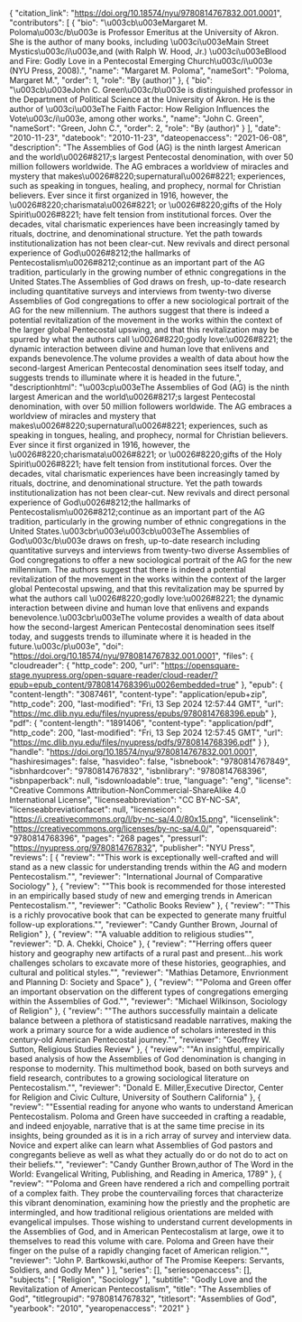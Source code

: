 {
   "citation_link": "https://doi.org/10.18574/nyu/9780814767832.001.0001",
   "contributors": [
     {
       "bio": "\u003cb\u003eMargaret M. Poloma\u003c/b\u003e is Professor Emeritus at the University of Akron. She is the author of many books, including \u003ci\u003eMain Street Mystics\u003c/i\u003e,and (with Ralph W. Hood, Jr.) \u003ci\u003eBlood and Fire: Godly Love in a Pentecostal Emerging Church\u003c/i\u003e (NYU Press, 2008).",
       "name": "Margaret M. Poloma",
       "nameSort": "Poloma, Margaret M.",
       "order": 1,
       "role": "By (author)"
     },
     {
       "bio": "\u003cb\u003eJohn C. Green\u003c/b\u003e is distinguished professor in the Department of Political Science at the University of Akron. He is the author of \u003ci\u003eThe Faith Factor: How Religion Influences the Vote\u003c/i\u003e, among other works.",
       "name": "John C. Green",
       "nameSort": "Green, John C.",
       "order": 2,
       "role": "By (author)"
     }
   ],
   "date": "2010-11-23",
   "datebook": "2010-11-23",
   "dateopenaccess": "2021-06-08",
   "description": "The Assemblies of God (AG) is the ninth largest American and the world\u0026#8217;s largest Pentecostal denomination, with over 50 million followers worldwide. The AG embraces a worldview of miracles and mystery that makes\u0026#8220;supernatural\u0026#8221; experiences, such as speaking in tongues, healing, and prophecy, normal for Christian believers. Ever since it first organized in 1916, however, the \u0026#8220;charismata\u0026#8221; or \u0026#8220;gifts of the Holy Spirit\u0026#8221; have felt tension from institutional forces. Over the decades, vital charismatic experiences have been increasingly tamed by rituals, doctrine, and denominational structure. Yet the path towards institutionalization has not been clear-cut. New revivals and direct personal experience of God\u0026#8212;the hallmarks of Pentecostalism\u0026#8212;continue as an important part of the AG tradition, particularly in the growing number of ethnic congregations in the United States.The Assemblies of God draws on fresh, up-to-date research including quantitative surveys and interviews from twenty-two diverse Assemblies of God congregations to offer a new sociological portrait of the AG for the new millennium. The authors suggest that there is indeed a potential revitalization of the movement in the works within the context of the larger global Pentecostal upswing, and that this revitalization may be spurred by what the authors call \u0026#8220;godly love:\u0026#8221; the dynamic interaction between divine and human love that enlivens and expands benevolence.The volume provides a wealth of data about how the second-largest American Pentecostal denomination sees itself today, and suggests trends to illuminate where it is headed in the future.",
   "descriptionhtml": "\u003cp\u003eThe Assemblies of God (AG) is the ninth largest American and the world\u0026#8217;s largest Pentecostal denomination, with over 50 million followers worldwide. The AG embraces a worldview of miracles and mystery that makes\u0026#8220;supernatural\u0026#8221; experiences, such as speaking in tongues, healing, and prophecy, normal for Christian believers. Ever since it first organized in 1916, however, the \u0026#8220;charismata\u0026#8221; or \u0026#8220;gifts of the Holy Spirit\u0026#8221; have felt tension from institutional forces. Over the decades, vital charismatic experiences have been increasingly tamed by rituals, doctrine, and denominational structure. Yet the path towards institutionalization has not been clear-cut. New revivals and direct personal experience of God\u0026#8212;the hallmarks of Pentecostalism\u0026#8212;continue as an important part of the AG tradition, particularly in the growing number of ethnic congregations in the United States.\u003cbr\u003e\u003cb\u003eThe Assemblies of God\u003c/b\u003e draws on fresh, up-to-date research including quantitative surveys and interviews from twenty-two diverse Assemblies of God congregations to offer a new sociological portrait of the AG for the new millennium. The authors suggest that there is indeed a potential revitalization of the movement in the works within the context of the larger global Pentecostal upswing, and that this revitalization may be spurred by what the authors call \u0026#8220;godly love:\u0026#8221; the dynamic interaction between divine and human love that enlivens and expands benevolence.\u003cbr\u003eThe volume provides a wealth of data about how the second-largest American Pentecostal denomination sees itself today, and suggests trends to illuminate where it is headed in the future.\u003c/p\u003e",
   "doi": "https://doi.org/10.18574/nyu/9780814767832.001.0001",
   "files": {
     "cloudreader": {
       "http_code": 200,
       "url": "https://opensquare-stage.nyupress.org/open-square-reader/cloud-reader/?epub=epub_content/9780814768396\u0026embedded=true"
     },
     "epub": {
       "content-length": "3087461",
       "content-type": "application/epub+zip",
       "http_code": 200,
       "last-modified": "Fri, 13 Sep 2024 12:57:44 GMT",
       "url": "https://mc.dlib.nyu.edu/files/nyupress/epubs/9780814768396.epub"
     },
     "pdf": {
       "content-length": "1891406",
       "content-type": "application/pdf",
       "http_code": 200,
       "last-modified": "Fri, 13 Sep 2024 12:57:45 GMT",
       "url": "https://mc.dlib.nyu.edu/files/nyupress/pdfs/9780814768396.pdf"
     }
   },
   "handle": "https://doi.org/10.18574/nyu/9780814767832.001.0001",
   "hashiresimages": false,
   "hasvideo": false,
   "isbnebook": "9780814767849",
   "isbnhardcover": "9780814767832",
   "isbnlibrary": "9780814768396",
   "isbnpaperback": null,
   "isdownloadable": true,
   "language": "eng",
   "license": "Creative Commons Attribution-NonCommercial-ShareAlike 4.0 International License",
   "licenseabbreviation": "CC BY-NC-SA",
   "licenseabbreviationfacet": null,
   "licenseicon": "https://i.creativecommons.org/l/by-nc-sa/4.0/80x15.png",
   "licenselink": "https://creativecommons.org/licenses/by-nc-sa/4.0/",
   "opensquareid": "9780814768396",
   "pages": "268 pages",
   "pressurl": "https://nyupress.org/9780814767832",
   "publisher": "NYU Press",
   "reviews": [
     {
       "review": "\"This work is exceptionally well-crafted and will stand as a new classic for understanding trends within the AG and modern Pentecostalism.\"",
       "reviewer": "International Journal of Comparative Sociology"
     },
     {
       "review": "\"This book is recommended for those interested in an empirically based study of new and emerging trends in American Pentecostalism.\"",
       "reviewer": "Catholic Books Review"
     },
     {
       "review": "\"This is a richly provocative book that can be expected to generate many fruitful follow-up explorations.\"",
       "reviewer": "Candy Gunther Brown, Journal of Religion"
     },
     {
       "review": "\"A valuable addition to religious studies\"",
       "reviewer": "D. A. Chekki, Choice"
     },
     {
       "review": "\"Herring offers queer history and geography new artifacts of a rural past and present...his work challenges scholars to excavate more of these histories, geographies, and cultural and political styles.\"",
       "reviewer": "Mathias Detamore, Envrionment and Planning D: Society and Space"
     },
     {
       "review": "\"Poloma and Green offer an important observation on the different types of congregations emerging within the Assemblies of God.\"",
       "reviewer": "Michael Wilkinson, Sociology of Religion"
     },
     {
       "review": "\"The authors successfully maintain a delicate balance between a plethora of statisticsand readable narratives, making the work a primary source for a wide audience of scholars interested in this century-old American Pentecostal journey.\"",
       "reviewer": "Geoffrey W. Sutton, Religious Studies Review"
     },
     {
       "review": "\"An insightful, empirically based analysis of how the Assemblies of God denomination is changing in response to modernity. This multimethod book, based on both surveys and field research, contributes to a growing sociological literature on Pentecostalism.\"",
       "reviewer": "Donald E. Miller,Executive Director, Center for Religion and Civic Culture, University of Southern California"
     },
     {
       "review": "\"Essential reading for anyone who wants to understand American Pentecostalism. Poloma and Green have succeeded in crafting a readable, and indeed enjoyable, narrative that is at the same time precise in its insights, being grounded as it is in a rich array of survey and interview data. Novice and expert alike can learn what Assemblies of God pastors and congregants believe as well as what they actually do or do not do to act on their beliefs.\"",
       "reviewer": "Candy Gunther Brown,author of The Word in the World: Evangelical Writing, Publishing, and Reading in America, 1789"
     },
     {
       "review": "\"Poloma and Green have rendered a rich and compelling portrait of a complex faith. They probe the countervailing forces that characterize this vibrant denomination, examining how the priestly and the prophetic are intermingled, and how traditional religious orientations are melded with evangelical impulses.  Those wishing to understand current developments in the Assemblies of God, and in American Pentecostalism at large, owe it to themselves to read this volume with care. Poloma and Green have their finger on the pulse of a rapidly changing facet of American religion.\"",
       "reviewer": "John P. Bartkowski,author of The Promise Keepers: Servants, Soldiers, and Godly Men"
     }
   ],
   "series": [],
   "seriesopenaccess": [],
   "subjects": [
     "Religion",
     "Sociology"
   ],
   "subtitle": "Godly Love and the Revitalization of American Pentecostalism",
   "title": "The Assemblies of God",
   "titlegroupid": "9780814767832",
   "titlesort": "Assemblies of God",
   "yearbook": "2010",
   "yearopenaccess": "2021"
 }
